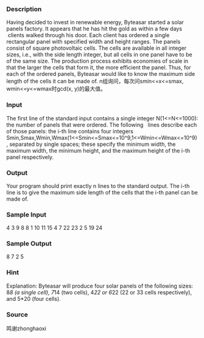 
### Description
Having decided to invest in renewable energy, Byteasar started a solar panels factory. It appears that he has hit the gold as within a few days  clients walked through his door. Each client has ordered a single rectangular panel with specified width and height ranges.
The panels consist of square photovoltaic cells. The cells are available in all integer sizes, i.e., with the side length integer, but all cells in one panel have to be of the same size. The production process exhibits economies of scale in that the larger the cells that form it, the more efficient the panel. Thus, for each of the ordered panels, Byteasar would like to know the maximum side length of the cells it can be made of.
n组询问，每次问smin<=x<=smax, wmin<=y<=wmax时gcd(x, y)的最大值。

### Input
The first line of the standard input contains a single integer N(1<=N<=1000): the number of panels that were ordered. The following   lines describe each of those panels: the i-th line contains four integers Smin,Smax,Wmin,Wmax(1<=Smin<=Smax<=10^9,1<=Wmin<=Wmax<=10^9), separated by single spaces; these specify the minimum width, the maximum width, the minimum height, and the maximum height of the i-th panel respectively.

### Output
Your program should print exactly n lines to the standard output. The i-th line is to give the maximum side length of the cells that the i-th panel can be made of.

### Sample Input
4
3 9 8 8
1 10 11 15
4 7 22 23
2 5 19 24
### Sample Output
8
7
2
5
### Hint
Explanation: Byteasar will produce four solar panels of the following sizes: 8*8 (a single cell), 7*14 (two cells), 4*22 or 6*22 (22 or 33 cells respectively), and 5*20 (four cells).


### Source
鸣谢zhonghaoxi
